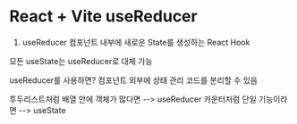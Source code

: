 # React + Vite useReducer

1. useReducer
컴포넌트 내부에 새로운 State를 생성하는 React Hook

모든 useState는 useReducer로 대체 가능

useReducer를 사용하면?
컴포넌트 외부에 상태 관리 코드를 분리할 수 있음

투두리스트처럼 배열 안에 객체가 많다면 --> useReducer
카운터처럼 단일 기능이라면 --> useState